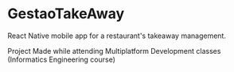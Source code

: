 # GestaoTakeAway

React Native mobile app for a restaurant's takeaway
management.

Project Made while attending Multiplatform Development classes (Informatics Engineering course)
